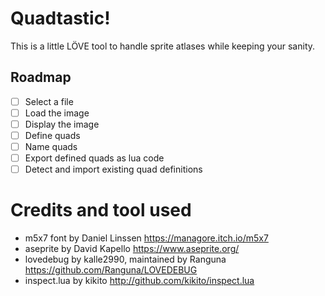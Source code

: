 # Quadtastic!

This is a little LÖVE tool to handle sprite atlases while keeping your sanity.

## Roadmap

 - [ ] Select a file
 - [ ] Load the image
 - [ ] Display the image
 - [ ] Define quads
 - [ ] Name quads
 - [ ] Export defined quads as lua code
 - [ ] Detect and import existing quad definitions

# Credits and tool used

 - m5x7 font by Daniel Linssen https://managore.itch.io/m5x7
 - aseprite by David Kapello https://www.aseprite.org/
 - lovedebug by kalle2990, maintained by Ranguna https://github.com/Ranguna/LOVEDEBUG
 - inspect.lua by kikito http://github.com/kikito/inspect.lua
